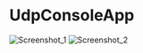 # UdpConsoleApp
![Screenshot_1](https://user-images.githubusercontent.com/109299838/184493037-9fa34bf9-c405-4331-87b4-37465c9d8705.png)
![Screenshot_2](https://user-images.githubusercontent.com/109299838/184493038-ed7aca32-e0f1-4ded-994e-aa6148b7c550.png)
